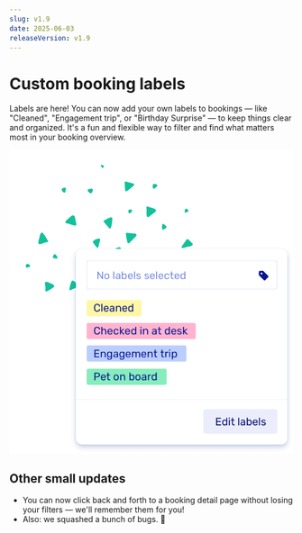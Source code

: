 ```yaml
---
slug: v1.9
date: 2025-06-03
releaseVersion: v1.9
---
```


# Custom booking labels

Labels are here! You can now add your own labels to bookings — like "Cleaned", "Engagement trip", or "Birthday Surprise" — to keep things clear and organized. It's a fun and flexible way to filter and find what matters most in your booking overview.

![Screenshot of the new labels feature](./images/v1.9.label_boatrental_software.png)

## Other small updates

- You can now click back and forth to a booking detail page without losing your filters — we'll remember them for you!
- Also: we squashed a bunch of bugs. 🐞
